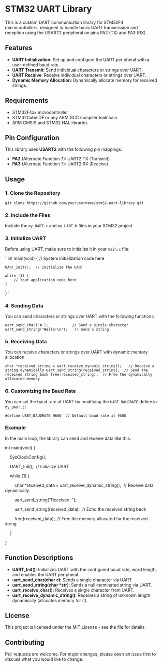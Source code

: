 STM32 UART Library
==================

This is a custom UART communication library for STM32F4 microcontrollers, designed to handle basic UART transmission and reception using the USART2 peripheral on pins PA2 (TX) and PA3 (RX).

Features
--------

-   **UART Initialization**: Set up and configure the UART peripheral with a user-defined baud rate.
-   **UART Transmit**: Send individual characters or strings over UART.
-   **UART Receive**: Receive individual characters or strings over UART.
-   **Dynamic Memory Allocation**: Dynamically allocate memory for received strings.

Requirements
------------

-   STM32F4xx microcontroller
-   STM32CubeIDE or any ARM GCC compiler toolchain
-   ARM CMSIS and STM32 HAL libraries

Pin Configuration
-----------------

This library uses **USART2** with the following pin mappings:

-   **PA2** (Alternate Function 7): UART2 TX (Transmit)
-   **PA3** (Alternate Function 7): UART2 RX (Receive)

Usage
-----

### 1\. Clone the Repository

`git clone https://github.com/yourusername/stm32-uart-library.git`

### 2\. Include the Files

Include the `my_UART.c` and `my_UART.h` files in your STM32 project.

### 3\. Initialize UART

Before using UART, make sure to initialize it in your `main.c` file:

` int main(void) {
    // System initialization code here

    UART_Init();  // Initialize the UART

    while (1) {
        // Your application code here
    }
} `


### 4\. Sending Data

You can send characters or strings over UART with the following functions:

`uart_send_char('A');           // Send a single character
uart_send_string("Hello!\n");   // Send a string`

### 5\. Receiving Data

You can receive characters or strings over UART with dynamic memory allocation:

`char *received_string = uart_receive_dynamic_string();   // Receive a string dynamically
uart_send_string(received_string);  // Send the received string back
free(received_string);  // Free the dynamically allocated memory`

### 6\. Customizing the Baud Rate

You can set the baud rate of UART by modifying the `UART_BAUDRATE` define in `my_UART.c`:


`#define UART_BAUDRATE 9600  // Default baud rate is 9600`

### Example

In the main loop, the library can send and receive data like this:



int main(void) {

    SysClockConfig();

    UART_Init();  // Initialize UART

    while (1) {

        char *received_data = uart_receive_dynamic_string();  // Receive data dynamically

        uart_send_string("Received: ");

        uart_send_string(received_data);  // Echo the received string back

        free(received_data);  // Free the memory allocated for the received string

    }

}


Function Descriptions
---------------------

-   **UART_Init()**: Initializes UART with the configured baud rate, word length, and enables the UART peripheral.
-   **uart_send_char(char c)**: Sends a single character via UART.
-   **uart_send_string(char *str)**: Sends a null-terminated string via UART.
-   **uart_receive_char()**: Receives a single character from UART.
-   **uart_receive_dynamic_string()**: Receives a string of unknown length dynamically (allocates memory for it).

License
-------

This project is licensed under the MIT License - see the <LICENSE> file for details.

Contributing
------------

Pull requests are welcome. For major changes, please open an issue first to discuss what you would like to change.
